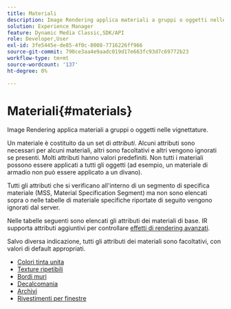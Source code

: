 ```yaml
---
title: Materiali
description: Image Rendering applica materiali a gruppi o oggetti nelle vignettature.
solution: Experience Manager
feature: Dynamic Media Classic,SDK/API
role: Developer,User
exl-id: 3fe5445e-de85-4f0c-8008-7716226ff966
source-git-commit: 790ce3aa4e9aadc019d17e663fc93d7c69772b23
workflow-type: tm+mt
source-wordcount: '137'
ht-degree: 0%

---
```


# Materiali{#materials}

Image Rendering applica materiali a gruppi o oggetti nelle vignettature.

Un materiale è costituito da un set di *attributi*. Alcuni attributi sono necessari per alcuni materiali, altri sono facoltativi e altri vengono ignorati se presenti. Molti attributi hanno valori predefiniti. Non tutti i materiali possono essere applicati a tutti gli oggetti (ad esempio, un materiale di armadio non può essere applicato a un divano).

Tutti gli attributi che si verificano all&#39;interno di un segmento di specifica materiale (MSS, Material Specification Segment) ma non sono elencati sopra o nelle tabelle di materiale specifiche riportate di seguito vengono ignorati dal server.

Nelle tabelle seguenti sono elencati gli attributi dei materiali di base. IR supporta attributi aggiuntivi per controllare [effetti di rendering avanzati](../../../../../../ir-api/http-protocol/image-rendering-api-ref/c-ir-http-protocol-ref/c-ir-http-protocol-syntax-and-features/c-ir-advanced-render-effects/c-ir-advanced-render-effects.md#concept-bf8b6d8460244b9cacc7f4a3df4c5281).

Salvo diversa indicazione, tutti gli attributi dei materiali sono facoltativi, con valori di default appropriati.

* [Colori tinta unita](r-ir-solid-colors.md)
* [Texture ripetibili](r-ir-repeatable-textures.md)
* [Bordi muri](r-ir-wall-borders.md)
* [Decalcomania](r-ir-decals.md)
* [Archivi](r-ir-cabinets.md)
* [Rivestimenti per finestre](r-ir-window-coverings.md)
